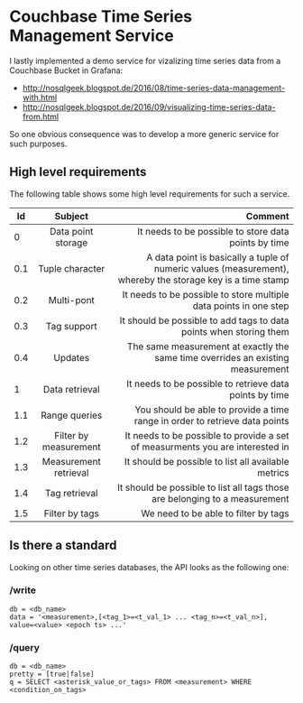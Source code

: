 # Couchbase Time Series Management Service

I lastly implemented a demo service for vizalizing time series data from a Couchbase Bucket in Grafana:

* http://nosqlgeek.blogspot.de/2016/08/time-series-data-management-with.html
* http://nosqlgeek.blogspot.de/2016/09/visualizing-time-series-data-from.html

So one obvious consequence was to develop a more generic service for such purposes.


## High level requirements

The following table shows some high level requirements for such a service.

| Id            | Subject            | Comment                                              |
| ------------- |:------------------:| ----------------------------------------------------:|
| 0             | Data point storage | It needs to be possible to store data points by time |
| 0.1           | Tuple character    | A data point is basically a tuple of numeric values (measurement), whereby the storage key is a time stamp |
| 0.2            | Multi-pont    | It needs to be possible to store multiple data points in one step|
| 0.3            | Tag support   | It should be possible to add tags to data points when storing them|
| 0.4            | Updates  | The same measurement at exactly the same time overrides an existing measurement|
| 1             | Data retrieval     | It needs to be possible to retrieve data points by time|
| 1.1           | Range queries      | You should be able to provide a time range in order to retrieve data points|
| 1.2           | Filter by measurement   | It needs to be possible to provide a set of measurments you are interested in|
| 1.3           | Measurement retrieval   | It should be possible to list all available metrics|
| 1.4           | Tag retrieval  | It should be possible to list all tags those are belonging to a measurement|
| 1.5          | Filter by tags  | We need to be able to filter by tags|

## Is there a standard

Looking on other time series databases, the API looks as the following one:

### /write

```
db = <db_name>
data = '<measurement>,[<tag_1>=<t_val_1> ... <tag_n>=<t_val_n>], value=<value> <epoch ts> ...'
```

### /query

```
db = <db_name>
pretty = [true|false]
q = SELECT <asterisk_value_or_tags> FROM <measurement> WHERE <condition_on_tags>
